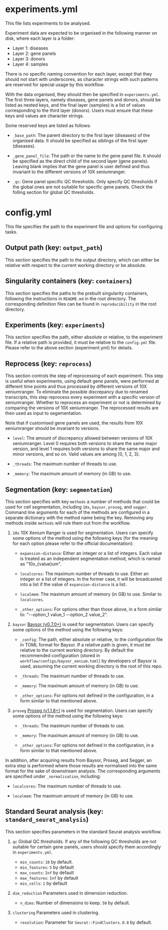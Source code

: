 # experiments.yml

This file lists experiments to be analysed.

Experiment data are expected to be organised in the following manner on disk, where each layer is a folder:

- Layer 1: diseases
- Layer 2: gene panels
- Layer 3: donors
- Layer 4: samples

There is no specific naming convention for each layer, except that they should not start with underscores, as character strings with such patterns are reserved for special usage by this workflow.

With the data organised, they should then be specified in `experiments.yml`. The first three layers, namely diseases, gene panels and donors, should be listed as nested keys, and the final layer (samples) is a list of values corresponding to the third layer (donors). Users must ensure that these keys and values are character strings.

Some reserved keys are listed as follows:

- `_base_path`: The parent directory to the first layer (diseases) of the organised data. It should be specified as siblings of the first layer (diseases).

- `_gene_panel_file`: The path or the name to the gene panel file. It should be specified as the direct child of the second layer (gene panels). Leaving blank implies that the gene panel is user defined and thus invariant to the different versions of 10X xeniumranger.

- `_qc`: Gene panel specific QC thresholds. Only specify QC thresholds if the global ones are not suitable for specific gene panels. Check the folling section for global QC thresholds.

# config.yml

This file specifies the path to the experiment file and options for configuring tasks.

## Output path (key: `output_path`)

This section specifies the path to the output directory, which can either be relative with respect to the current working directory or be absolute.

## Singularity containers (key: `containers`)

This section specifies the paths to the prebuilt singularity containers, following the instructions in `README.md` in the root directory. The corresponding definition files can be found in `reproducibility` in the root directory.

## Experiments (key: `experiments`)

This section specifies the path, either absolute or relative, to the experiment file. If a relative path is provided, it must be relative to the `config.yml` file. Please refer to the above section (experiment.yml) for details.

## Reprocess (key: `reprocess`)

This section controls the step of reprocessing of each experiment. This step is useful when experiments, using default gene panels, were performed at different time points and thus processed by different versions of 10X xeniumranger. To eliminate the possible discrepancy due to renamed transcripts, this step reprocess every experiment with a specific version of xeniumranger. Whether to reprocess an experiment or not is determined by comparing the versions of 10X xeniumranger. The reprocessed results are then used as input to segementation.

Note that if customised gene panels are used, the results from 10X xeniumranger should be invariant to versions.

- `level`: The amount of discrepancy allowed between versions of 10X xeniumranger. Level 0 requires both versions to share the same major version, and level 1 requires both versions to share the same major and minor versions, and so on. Valid values are among [0, 1, 2, 3].

- `_threads`: The maximum number of threads to use.

- `_memory`: The maximum amount of memory (in GB) to use.

## Segmentation (key: `segmentation`)

This section specifies with key `methods` a number of methods that could be used for cell segmentation, including `10x`, `baysor`, `proseg`, and `segger`. Command line arguments for each of the methods are configured in a separate dictionary with the method name being the key. Removing any methods inside `methods` will rule them out from the workflow.

1. `10x`
   10X Xenium Ranger is used for segmentation. Users can specify some options of the method using the following keys (for the meaning for each option please refer to the official documentation):

   - `expansion-distance`: Either an integer or a list of integers. Each value is treated as an independent segmentation method, which is named as "10x\_{value}um".

   - `localcores`: The maximum number of threads to use. Either an integer or a list of integers. In the former case, it will be broadcasted into a list if the value of `expansion-distance` is a list.

   - `localmem`: The maximum amount of memory (in GB) to use. Similar to `localcores`.

   - `_other_options`: For options other than those above, in a form similar to: "--option_1 value_1 --option_2 value_2".

2. `baysor`
   [Baysor (v0.7.0+)](https://github.com/kharchenkolab/Baysor) is used for segmentation. Users can specify some options of the method using the following keys:

   - `_config`: The path, either absolute or relative, to the configuration file in TOML format for Baysor. If a relative path is given, it must be relative to the current working directory. By default the recommended configuration (stored in `workflow/configs/baysor_xenium.toml`) by developers of Baysor is used, assuming the current working directory is the root of this repo.

   - `_threads`: The maximum number of threads to use.

   - `_memory`: The maximum amount of memory (in GB) to use.

   - `_other_options`: For options not defined in the configuration, in a form similar to that mentioned above.

3. `proseg`
   [Proseg (v1.1.8+)](https://github.com/dcjones/proseg) is used for segmentation. Users can specify some options of the method using the following keys:

   - `_threads`: The maximum number of threads to use.

   - `_memory`: The maximum amount of memory (in GB) to use.

   - `_other_options`: For options not defined in the configuration, in a form similar to that mentioned above.

In addition, after acquiring results from Baysor, Proseg, and Segger, an extra step is performed where those results are normalised into the same format for the sake of downstream analysis. The corresponding arguments are specified under `_normalisation`, including:

- `localcores`: The maximum number of threads to use.

- `localmem`: The maximum amount of memory (in GB) to use.

## Standard Seurat analysis (key: `standard_seurat_analysis`)

This section specifies parameters in the standard Seurat analysis workflow.

1. `qc`
   Global QC thresholds. If any of the following QC thresholds are not suitable for certain gene panels, users should specify them accordingly in `experiments.yml`.

   - `min_counts`: `10` by default.
   - `min_features`: `5` by default
   - `max_counts`: `Inf` by default
   - `max_features`: `Inf` by default
   - `min_cells`: `1` by default

2. `dim_reduction`
   Parameters used in dimension reduction.

   - `n_dims`: Number of dimensions to keep. `50` by default.

3. `clustering`
   Parameters used in clustering.

   - `resolution`: Parameter for `Seurat::FindClusters`. `0.8` by default.
